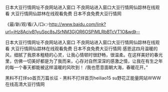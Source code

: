 日本大豆行情网址不良网站进入窗口
不良网站进入窗口大豆行情网仙踪林在线观看
大豆行情网仙踪林在线观看免费
日本不良免费大豆行情网


《最/新/观/看/入/口👉http://www.baidu.com/link?url=jHz8AcivB1yuSpc8sJSrNM3GjOR6OSPiMLRbBTcVT1O&wd》--

日本大豆行情网址不良网站进入窗口
不良网站进入窗口大豆行情网仙踪林在线观看
大豆行情网仙踪林在线观看免费
日本不良免费大豆行情网
感恩这四月温暖的风，细腻了我原本粗糙的心灵，让我心情顿时很舒畅，很温柔。在这样美好的春光里，仿佛一切美好都是为了我而来，心存对自然深深的感激之情，让我在有生之年的每一个春天都能被这样温暖的风吹到！
/我也愿意面朝大海，春暖花开。”





黑料不打烊so首页万篇长征 - 黑料不打烊首页heiliao15 su野花正能量网站WWW在线高清大豆行情网
